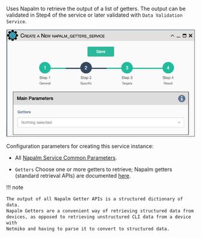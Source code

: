 Uses Napalm to retrieve the output of a list of getters. The output can be
validated in Step4 of the service or later validated with `Data Validation
Service`.

![Napalm Getters Service](../../_static/automation/builtin_service_types/napalm_getters.png)

Configuration parameters for creating this service instance:

- All [Napalm Service Common Parameters](napalm_common.md).

- `Getters` Choose one or more getters to retrieve; Napalm getters
  (standard retrieval APIs) are documented 
  [here](https://napalm.readthedocs.io/en/latest/support/index.html#getters-support-matrix).

!!! note
 
    The output of all Napalm Getter APIs is a structured dictionary of data.
    Napalm Getters are a convenient way of retrieving structured data from
    devices, as opposed to retrieving unstructured CLI data from a device with
    Netmiko and having to parse it to convert to structured data.
